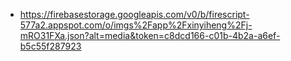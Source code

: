 - https://firebasestorage.googleapis.com/v0/b/firescript-577a2.appspot.com/o/imgs%2Fapp%2Fxinyiheng%2Fj-mRO31FXa.json?alt=media&token=c8dcd166-c01b-4b2a-a6ef-b5c55f287923

